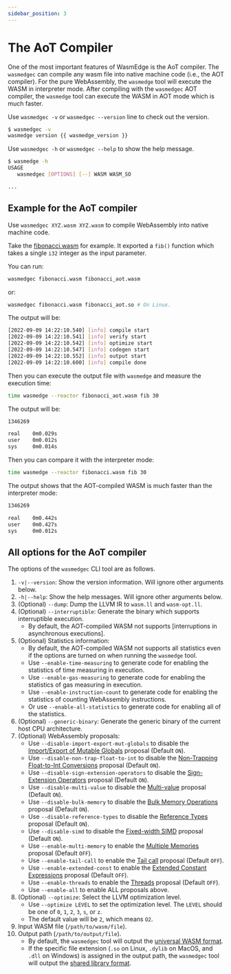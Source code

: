 ```yaml
---
sidebar_position: 3
---
```


# The AoT Compiler

One of the most important features of WasmEdge is the AoT compiler. The `wasmedgec` can compile any wasm file into native machine code (i.e., the AOT compiler). For the pure WebAssembly, the `wasmedge` tool will execute the WASM in interpreter mode. After compiling with the `wasmedgec` AOT compiler, the `wasmedge` tool can execute the WASM in AOT mode which is much faster.

Use `wasmedgec -v` or `wasmedgec --version` line to check out the version.

```bash
$ wasmedgec -v
wasmedge version {{ wasmedge_version }}
```

Use `wasmedgec -h` or `wasmedgec --help` to show the help message.

```bash
$ wasmedge -h
USAGE
   wasmedgec [OPTIONS] [--] WASM WASM_SO

...
```

## Example for the AoT compiler

Use `wasmedgec XYZ.wasm XYZ.wasm` to compile WebAssembly into native machine code.

Take the [fibonacci.wasm](https://github.com/WasmEdge/WasmEdge/raw/master/examples/wasm/fibonacci.wasm) for example.
It exported a `fib()` function which takes a single `i32` integer as the input parameter.

You can run:

```bash
wasmedgec fibonacci.wasm fibonacci_aot.wasm
```

or:

```bash
wasmedgec fibonacci.wasm fibonacci_aot.so # On Linux.
```

The output will be:

```bash
[2022-09-09 14:22:10.540] [info] compile start
[2022-09-09 14:22:10.541] [info] verify start
[2022-09-09 14:22:10.542] [info] optimize start
[2022-09-09 14:22:10.547] [info] codegen start
[2022-09-09 14:22:10.552] [info] output start
[2022-09-09 14:22:10.600] [info] compile done
```

Then you can execute the output file with `wasmedge` and measure the execution time:

```bash
time wasmedge --reactor fibonacci_aot.wasm fib 30
```

The output will be:

```bash
1346269

real    0m0.029s
user    0m0.012s
sys     0m0.014s
```

Then you can compare it with the interpreter mode:

```bash
time wasmedge --reactor fibonacci.wasm fib 30
```

The output shows that the AOT-compiled WASM is much faster than the interpreter mode:

```bash
1346269

real    0m0.442s
user    0m0.427s
sys     0m0.012s
```

## All options for the AoT compiler

The options of the `wasmedgec` CLI tool are as follows.

1. `-v|--version`: Show the version information. Will ignore other arguments below.
2. `-h|--help`: Show the help messages. Will ignore other arguments below.
3. (Optional) `--dump`: Dump the LLVM IR to `wasm.ll` and `wasm-opt.ll`.
4. (Optional) `--interruptible`: Generate the binary which supports interruptible execution.
    * By default, the AOT-compiled WASM not supports [interruptions in asynchronous executions].
5. (Optional) Statistics information:
    * By default, the AOT-compiled WASM not supports all statistics even if the options are turned on when running the `wasmedge` tool.
    * Use `--enable-time-measuring` to generate code for enabling the statistics of time measuring in execution.
    * Use `--enable-gas-measuring` to generate code for enabling the statistics of gas measuring in execution.
    * Use `--enable-instruction-count` to generate code for enabling the statistics of counting WebAssembly instructions.
    * Or use `--enable-all-statistics` to generate code for enabling all of the statistics.
6. (Optional) `--generic-binary`: Generate the generic binary of the current host CPU architecture.
7. (Optional) WebAssembly proposals:
    * Use `--disable-import-export-mut-globals` to disable the [Import/Export of Mutable Globals](https://github.com/WebAssembly/mutable-global) proposal (Default `ON`).
    * Use `--disable-non-trap-float-to-int` to disable the [Non-Trapping Float-to-Int Conversions](https://github.com/WebAssembly/nontrapping-float-to-int-conversions) proposal (Default `ON`).
    * Use `--disable-sign-extension-operators` to disable the [Sign-Extension Operators](https://github.com/WebAssembly/sign-extension-ops) proposal (Default `ON`).
    * Use `--disable-multi-value` to disable the [Multi-value](https://github.com/WebAssembly/multi-value) proposal (Default `ON`).
    * Use `--disable-bulk-memory` to disable the [Bulk Memory Operations](https://github.com/WebAssembly/bulk-memory-operations) proposal (Default `ON`).
    * Use `--disable-reference-types` to disable the [Reference Types](https://github.com/WebAssembly/reference-types) proposal (Default `ON`).
    * Use `--disable-simd` to disable the [Fixed-width SIMD](https://github.com/webassembly/simd) proposal (Default `ON`).
    * Use `--enable-multi-memory` to enable the [Multiple Memories](https://github.com/WebAssembly/multi-memory) proposal (Default `OFF`).
    * Use `--enable-tail-call` to enable the [Tail call](https://github.com/WebAssembly/tail-call) proposal (Default `OFF`).
    * Use `--enable-extended-const` to enable the [Extended Constant Expressions](https://github.com/WebAssembly/extended-const) proposal (Default `OFF`).
    * Use `--enable-threads` to enable the [Threads](https://github.com/webassembly/threads) proposal (Default `OFF`).
    * Use `--enable-all` to enable ALL proposals above.
8. (Optional) `--optimize`: Select the LLVM optimization level.
    * Use `--optimize LEVEL` to set the optimization level. The `LEVEL` should be one of `0`, `1`, `2`, `3`, `s`, or `z`.
    * The default value will be `2`, which means `O2`.
9. Input WASM file (`/path/to/wasm/file`).
10. Output path (`/path/to/output/file`).
    * By default, the `wasmedgec` tool will output the [universal WASM format](xxx).
    * If the specific file extension (`.so` on Linux, `.dylib` on MacOS, and `.dll` on Windows) is assigned in the output path, the `wasmedgec` tool will output the [shared library format](https://tldp.org/HOWTO/Program-Library-HOWTO/shared-libraries.html).
